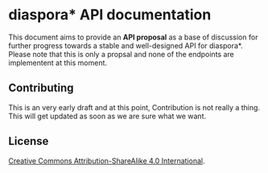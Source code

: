 ---
---

# diaspora\* API documentation

This document aims to provide an **API proposal** as a base of discussion for further progress towards a stable and well-designed API for diaspora\*. Please note that this is only a propsal and none of the endpoints are implementent at this moment.

## Contributing

This is an very early draft and at this point, Contribution is not really a thing. This will get updated as soon as we are sure what we want.

## License

[Creative Commons Attribution-ShareAlike 4.0 International](http://creativecommons.org/licenses/by-sa/4.0/).
